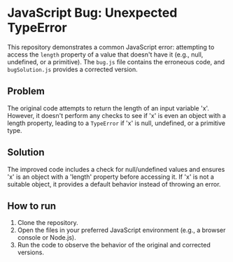 # JavaScript Bug: Unexpected TypeError

This repository demonstrates a common JavaScript error: attempting to access the `length` property of a value that doesn't have it (e.g., null, undefined, or a primitive). The `bug.js` file contains the erroneous code, and `bugSolution.js` provides a corrected version.

## Problem

The original code attempts to return the length of an input variable 'x'.  However, it doesn't perform any checks to see if 'x' is even an object with a length property, leading to a `TypeError` if 'x' is null, undefined, or a primitive type.

## Solution

The improved code includes a check for null/undefined values and ensures 'x' is an object with a 'length' property before accessing it.  If 'x' is not a suitable object, it provides a default behavior instead of throwing an error.

## How to run

1. Clone the repository.
2. Open the files in your preferred JavaScript environment (e.g., a browser console or Node.js).
3. Run the code to observe the behavior of the original and corrected versions.
